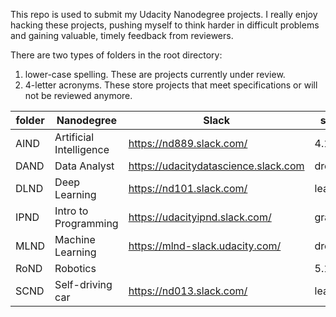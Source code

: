 This repo is used to submit my Udacity Nanodegree projects. I really enjoy hacking these projects, pushing myself to think harder in difficult problems and gaining valuable, timely feedback from reviewers.

There are two types of folders in the root directory:

1. lower-case spelling. These are projects currently under review. 
2. 4-letter acronyms. These store projects that meet specifications or will not be reviewed anymore.

| folder | Nanodegree              | Slack                                | status   |
| ------ | ----------------------- | ------------------------------------ | -------- |
| AIND   | Artificial Intelligence | https://nd889.slack.com/             | 4.13     |
| DAND   | Data Analyst            | https://udacitydatascience.slack.com | dropout  |
| DLND   | Deep Learning           | https://nd101.slack.com/             | learning |
| IPND   | Intro to Programming    | https://udacityipnd.slack.com/       | graduate |
| MLND   | Machine Learning        | https://mlnd-slack.udacity.com/      | dropout  |
| RoND   | Robotics                |                                      | 5.10     |
| SCND   | Self-driving car        | https://nd013.slack.com/             | learning |

